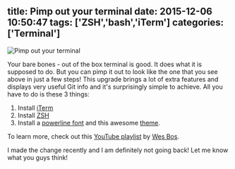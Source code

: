 title: Pimp out your terminal
date: 2015-12-06 10:50:47
tags: ['ZSH','bash','iTerm']
categories: ['Terminal']
---

![Pimp out your terminal](/images/12062015/Pimped_Out_Terminal.png)
<!--more-->
Your bare bones - out of the box terminal is good. It does what it is supposed to do. But you can pimp it out to look like the one that you see above in just a few steps! This upgrade brings a lot of extra features and displays very useful Git info and it's surprisingly simple to achieve. All you have to do is these 3 things:

1. Install [iTerm](https://www.iterm2.com/)
2. Install [ZSH](http://ohmyz.sh/)
3. Install a [powerline font](https://github.com/powerline/fonts) and this awesome [theme](https://github.com/wesbos/Cobalt2-iterm).

To learn more, check out this [YouTube playlist](https://www.youtube.com/watch?v=rl7PzPAZDyY&list=PLu8EoSxDXHP7tXPJp5ZmUpuT7sFvrswzf) by [Wes Bos](https://www.youtube.com/user/wesbos).

I made the change recently and I am definitely not going back! Let me know what you guys think!
